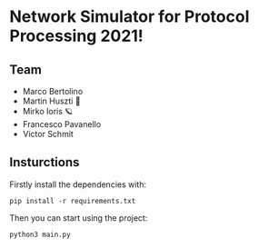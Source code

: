 # Network Simulator for Protocol Processing 2021!
## Team
- Marco Bertolino
- Martin Huszti 🌵
- Mirko Ioris 🪐
- Francesco Pavanello
- Victor Schmit

## Insturctions
Firstly install the dependencies with:

```
pip install -r requirements.txt
```
Then you can start using the project:
```
python3 main.py
```
